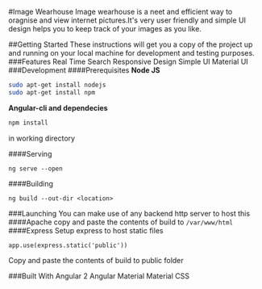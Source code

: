 #Image Wearhouse
Image wearhouse is a neet and efficient way to oragnise and view internet pictures.It's very user friendly and simple UI design helps you to keep track of your images as you like.

##Getting Started
These instructions will get you a copy of the project up and running on your local machine for development and testing purposes.
###Features
	Real Time Search
	Responsive Design
	Simple UI
	Material UI
###Development
####Prerequisites
**Node JS**
```BASH
sudo apt-get install nodejs
sudo apt-get install npm
```
**Angular-cli and dependecies**

```bash
npm install  
```
in working directory

####Serving

```
ng serve --open
```
####Building
```
ng build --out-dir <location>
```
###Launching
You can make use of any backend http server to host this 
####Apache
copy and paste the contents of build to ```/var/www/html```
####Express
Setup express to host static files
```
app.use(express.static('public'))
```
Copy and paste the contents of build to public folder

###Built With
	Angular 2
	Angular Material
	Material CSS

